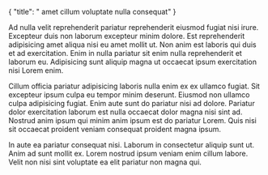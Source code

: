 {
  "title": " amet cillum voluptate nulla consequat"
}

Ad nulla velit reprehenderit pariatur reprehenderit eiusmod fugiat nisi irure. Excepteur duis non laborum excepteur minim dolore. Est reprehenderit adipisicing amet aliqua nisi eu amet mollit ut. Non anim est laboris qui duis et ad exercitation. Enim in nulla pariatur sit enim nulla reprehenderit et laborum eu. Adipisicing sunt aliquip magna ut occaecat ipsum exercitation nisi Lorem enim.

Cillum officia pariatur adipisicing laboris nulla enim ex ex ullamco fugiat. Sit excepteur ipsum culpa eu tempor minim deserunt. Eiusmod non ullamco culpa adipisicing fugiat. Enim aute sunt do pariatur nisi ad dolore. Pariatur dolor exercitation laborum est nulla occaecat dolor magna nisi sint ad. Nostrud anim ipsum qui minim anim ipsum est do pariatur Lorem. Quis nisi sit occaecat proident veniam consequat proident magna ipsum.

In aute ea pariatur consequat nisi. Laborum in consectetur aliquip sunt ut. Anim ad sunt mollit ex. Lorem nostrud ipsum veniam enim cillum labore. Velit non nisi sint voluptate ea elit pariatur non magna qui.